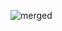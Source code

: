 ![merged](https://github.com/MergedGames/.github/assets/70103896/80993591-b2c2-4446-9ea7-0564a8b45dbe)
